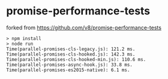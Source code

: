 # promise-performance-tests

forked from https://github.com/v8/promise-performance-tests

```
> npm install
> node run
Time(parallel-promises-cls-legacy.js): 121.2 ms.
Time(parallel-promises-cls-hooked.js): 142.3 ms.
Time(parallel-promises-cls-hooked-min.js): 110.6 ms.
Time(parallel-promises-async-hook.js): 33.8 ms.
Time(parallel-promises-es2015-native): 6.1 ms.
```
